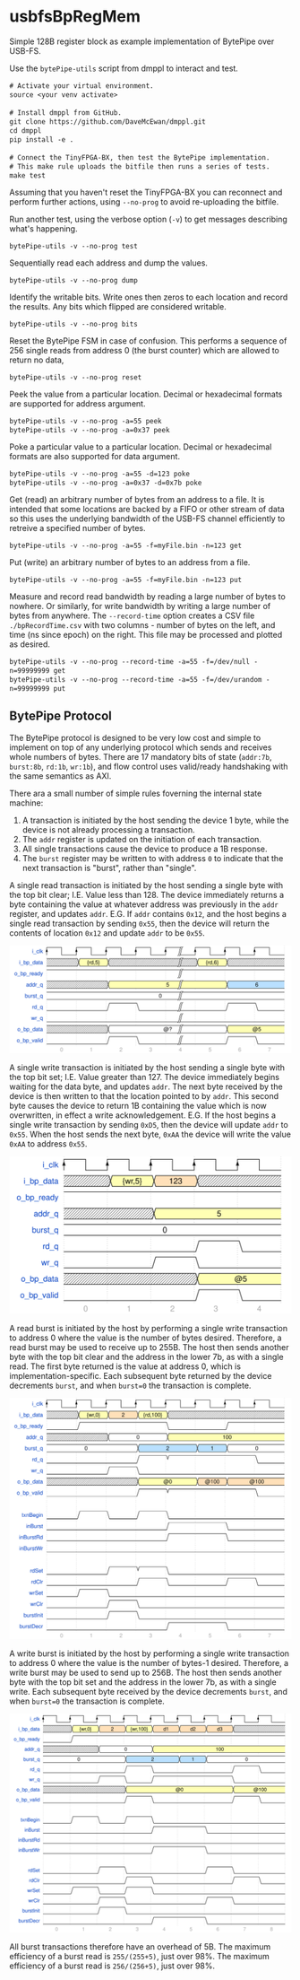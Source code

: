 
usbfsBpRegMem
=============

Simple 128B register block as example implementation of BytePipe over USB-FS.

Use the `bytePipe-utils` script from dmppl to interact and test.

```
# Activate your virtual environment.
source <your venv activate>

# Install dmppl from GitHub.
git clone https://github.com/DaveMcEwan/dmppl.git
cd dmppl
pip install -e .

# Connect the TinyFPGA-BX, then test the BytePipe implementation.
# This make rule uploads the bitfile then runs a series of tests.
make test
```

Assuming that you haven't reset the TinyFPGA-BX you can reconnect and perform
further actions, using `--no-prog` to avoid re-uploading the bitfile.

Run another test, using the verbose option (`-v`) to get messages describing
what's happening.
```
bytePipe-utils -v --no-prog test
```

Sequentially read each address and dump the values.
```
bytePipe-utils -v --no-prog dump
```

Identify the writable bits.
Write ones then zeros to each location and record the results.
Any bits which flipped are considered writable.
```
bytePipe-utils -v --no-prog bits
```

Reset the BytePipe FSM in case of confusion.
This performs a sequence of 256 single reads from address 0 (the burst counter)
which are allowed to return no data,
```
bytePipe-utils -v --no-prog reset
```

Peek the value from a particular location.
Decimal or hexadecimal formats are supported for address argument.
```
bytePipe-utils -v --no-prog -a=55 peek
bytePipe-utils -v --no-prog -a=0x37 peek
```

Poke a particular value to a particular location.
Decimal or hexadecimal formats are also supported for data argument.
```
bytePipe-utils -v --no-prog -a=55 -d=123 poke
bytePipe-utils -v --no-prog -a=0x37 -d=0x7b poke
```

Get (read) an arbitrary number of bytes from an address to a file.
It is intended that some locations are backed by a FIFO or other stream of data
so this uses the underlying bandwidth of the USB-FS channel efficiently to
retreive a specified number of bytes.
```
bytePipe-utils -v --no-prog -a=55 -f=myFile.bin -n=123 get
```

Put (write) an arbitrary number of bytes to an address from a file.
```
bytePipe-utils -v --no-prog -a=55 -f=myFile.bin -n=123 put
```

Measure and record read bandwidth by reading a large number of bytes to nowhere.
Or similarly, for write bandwidth by writing a large number of bytes from
anywhere.
The `--record-time` option creates a CSV file `./bpRecordTime.csv` with two
columns - number of bytes on the left, and time (ns since epoch) on the right.
This file may be processed and plotted as desired.
```
bytePipe-utils -v --no-prog --record-time -a=55 -f=/dev/null -n=99999999 get
bytePipe-utils -v --no-prog --record-time -a=55 -f=/dev/urandom -n=99999999 put
```


BytePipe Protocol
-----------------

[rdSingle]: ./img/BytePipe_rdSingle.wavedrom.svg "BytePipe Read Single"
[wrSingle]: ./img/BytePipe_wrSingle.wavedrom.svg "BytePipe Write Single"
[rdBurst]: ./img/BytePipe_rdBurst.wavedrom.svg "BytePipe Read Burst"
[wrBurst]: ./img/BytePipe_wrBurst.wavedrom.svg "BytePipe Write Burst"

The BytePipe protocol is designed to be very low cost and simple to implement
on top of any underlying protocol which sends and receives whole numbers of
bytes.
There are 17 mandatory bits of state (`addr:7b`, `burst:8b`, `rd:1b`, `wr:1b`),
and flow control uses valid/ready handshaking with the same semantics as AXI.

There ara a small number of simple rules foverning the internal state machine:
1. A transaction is initiated by the host sending the device 1 byte, while the
   device is not already processing a transaction.
2. The `addr` register is updated on the initiation of each transaction.
3. All single transactions cause the device to produce a 1B response.
4. The `burst` register may be written to with address `0` to indicate that the
   next transaction is "burst", rather than "single".

A single read transaction is initiated by the host sending a single byte with
the top bit clear; I.E. Value less than 128.
The device immediately returns a byte containing the value at whatever
address was previously in the `addr` register, and updates `addr`.
E.G. If `addr` contains `0x12`, and the host begins a single read transaction
by sending `0x55`, then the device will return the contents of location
`0x12` and update `addr` to be `0x55`.

![BytePipe Read Single][rdSingle]

A single write transaction is initiated by the host sending a single byte with
the top bit set; I.E. Value greater than 127.
The device immediately begins waiting for the data byte, and updates `addr`.
The next byte received by the device is then written to that the location
pointed to by `addr`.
This second byte causes the device to return 1B containing the value which is
now overwritten, in effect a write acknowledgement.
E.G. If the host begins a single write transaction by sending `0xD5`, then the
device will update `addr` to `0x55`.
When the host sends the next byte, `0xAA` the device will write the value `0xAA`
to address `0x55`.

![BytePipe Write Single][wrSingle]

A read burst is initiated by the host by performing a single write transaction
to address 0 where the value is the number of bytes desired.
Therefore, a read burst may be used to receive up to 255B.
The host then sends another byte with the top bit clear and the address in the
lower 7b, as with a single read.
The first byte returned is the value at address 0, which is
implementation-specific.
Each subsequent byte returned by the device decrements `burst`, and when
`burst=0` the transaction is complete.

![BytePipe Read Burst][rdBurst]

A write burst is initiated by the host by performing a single write transaction
to address 0 where the value is the number of bytes-1 desired.
Therefore, a write burst may be used to send up to 256B.
The host then sends another byte with the top bit set and the address in the
lower 7b, as with a single write.
Each subsequent byte received by the device decrements `burst`, and when
`burst=0` the transaction is complete.

![BytePipe Write Burst][wrBurst]

All burst transactions therefore have an overhead of 5B.
The maximum efficiency of a burst read is `255/(255+5)`, just over 98%.
The maximum efficiency of a burst read is `256/(256+5)`, just over 98%.

